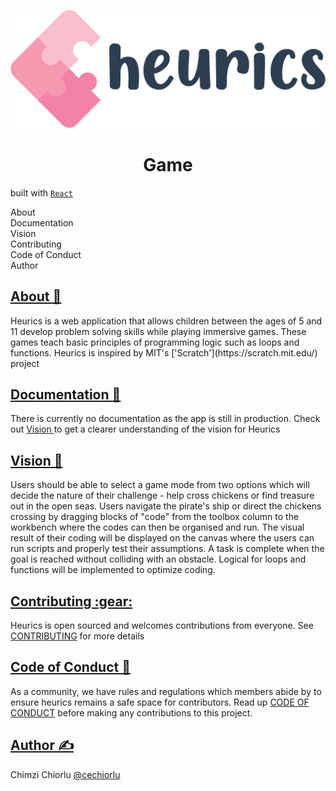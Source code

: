 <p align="center">
  <img src="./src/assets/images/logo-primary.png" alt="heurics logo" />
</p>
<h1 align="center">Game</h1>

built with [`React`](https://facebook.github.io/react/)

<div id="TOC">
    <ul>
        <li>
            <a href="#About">About</a>
        </li>
        <li>
            <a href="#Documentation">Documentation</a>
        </li>
        <li>
            <a href="#Vision">Vision</a>
        </li>
        <li>
            <a href="#Contributing">Contributing</a>
        </li>
        <li>
            <a href="#code-of-conduct">Code of Conduct</a>
        </li>
        <li>
            <a href="#Author">Author</a>
        </li>
    </ul>
</div>
<div id="About">
  <h2>
    <a href="#TOC">About 🤷</a>
  </h2>
  <p>
    Heurics is a web application that allows children between the ages of 5 and 11 develop problem solving skills while playing immersive games.       These games teach basic principles of programming logic such as loops and functions. Heurics is inspired by MIT's 
    ['Scratch'](https://scratch.mit.edu/) project
  </p>
</div>
<div id="Documentation">
    <h2>
        <a href="#TOC">Documentation 📄</a>
    </h2>
    <p>
      There is currently no documentation as the app is still in production. Check out <a href="#Vision"> Vision </a> to get a clearer understanding of the vision for Heurics
    </p>
</div>
<div id="Vision">
    <h2>
        <a href="#TOC"> Vision 🔭</a>
    </h2>
    <p>
      Users should be able to select a game mode from two options which will decide the nature of their challenge - help cross chickens or find treasure out in the open seas. Users navigate the pirate's ship or direct the chickens crossing by dragging blocks of "code" from the toolbox column to the workbench where the codes can then be organised and run. The visual result of their coding will be displayed on the canvas where the users can run scripts and properly test their assumptions. A task is complete when the goal is reached without colliding with an obstacle. Logical for loops and functions will be implemented to optimize coding.
    </p>
</div>
<div id="Contributing">
    <h2>
        <a href="#TOC"> Contributing :gear:</a>
    </h2>
    <p>
      Heurics is open sourced and welcomes contributions from everyone. See <a href=".docs/CONTRIBUTING.md">CONTRIBUTING</a> for more details
    </p>
</div>
<div id="code-of-conduct">
    <h2>
        <a href="#TOC"> Code of Conduct 📜</a>
    </h2>
    <p>
      As a community, we have rules and regulations which members abide by to ensure heurics remains a safe space for contributors.
     Read up <a href=".docs/CODE OF CONDUCT.md">CODE OF CONDUCT</a> before making any contributions to this project.
    </p>
</div>
<div id="Author">
    <h2>
        <a href="#TOC"> Author ✍️</a>
    </h2>
    <p>
      Chimzi Chiorlu <a href="https://twitter.com/cechiorlu">@cechiorlu</a>
    </p>
</div>
